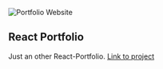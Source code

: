 ![Portfolio Website](https://res.cloudinary.com/dr24t0rw2/image/upload/v1655576875/animated-react_dfwvfc.png)

## React Portfolio

Just an other React-Portfolio.
[Link to project](https://animated-react-portfolio.vercel.app/)
